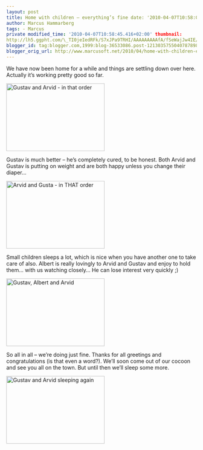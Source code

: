 ```yaml
---
layout: post
title: Home with children – everything’s fine date: '2010-04-07T10:58:00.001+02:00'
author: Marcus Hammarberg
tags: - Marcus
private modified_time: '2010-04-07T10:58:45.416+02:00' thumbnail:
http://lh5.ggpht.com/\_TI0jeIedRFk/S7xJPa9TRHI/AAAAAAAAAfA/fSeWajJw4IE/s72-c/DSC_2212_thumb%5B1%5D.jpg?imgmax=800
blogger_id: tag:blogger.com,1999:blog-36533086.post-1213035755040787898
blogger_orig_url: http://www.marcusoft.net/2010/04/home-with-children-everythings-fine.html
---
```



We have now been home for a while and things are settling down over
here. Actually it’s working pretty good so far.

[<img
src="http://lh5.ggpht.com/_TI0jeIedRFk/S7xJPa9TRHI/AAAAAAAAAfA/fSeWajJw4IE/DSC_2212_thumb%5B1%5D.jpg?imgmax=800"
title="Gustav and Arvid - in that order"
style="border-right-width: 0px; display: inline; border-top-width: 0px; border-bottom-width: 0px; border-left-width: 0px"
data-border="0" width="260" height="179"
alt="Gustav and Arvid - in that order" />](http://lh3.ggpht.com/_TI0jeIedRFk/S7xJOwzDekI/AAAAAAAAAe8/m6PbMC4-m7U/s1600-h/DSC_2212%5B3%5D.jpg)

Gustav is much better – he’s completely cured, to be honest. Both Arvid
and Gustav is putting on weight and are both happy unless you change
their diaper…

[<img
src="http://lh6.ggpht.com/_TI0jeIedRFk/S7xJPyDmCmI/AAAAAAAAAfI/KXVXKI8bpxs/DSC_2190_thumb%5B1%5D.jpg?imgmax=800"
title="Arvid and Gusta - in THAT order"
style="border-right-width: 0px; display: inline; border-top-width: 0px; border-bottom-width: 0px; border-left-width: 0px"
data-border="0" width="260" height="179"
alt="Arvid and Gusta - in THAT order" />](http://lh5.ggpht.com/_TI0jeIedRFk/S7xJPkyO1XI/AAAAAAAAAfE/pgT9RzlUN-g/s1600-h/DSC_2190%5B3%5D.jpg)

Small children sleeps a lot, which is nice when you have another one to
take care of also. Albert is really lovingly to Arvid and Gustav and
enjoy to hold them… with us watching closely… He can lose interest very
quickly ;)

[<img
src="http://lh6.ggpht.com/_TI0jeIedRFk/S7xJQiPXUfI/AAAAAAAAAfQ/-PxwELelAVE/DSC_2194_thumb%5B1%5D.jpg?imgmax=800"
title="Gustav, Albert and Arvid"
style="border-right-width: 0px; display: inline; border-top-width: 0px; border-bottom-width: 0px; border-left-width: 0px"
data-border="0" width="260" height="179"
alt="Gustav, Albert and Arvid" />](http://lh4.ggpht.com/_TI0jeIedRFk/S7xJQT9iByI/AAAAAAAAAfM/fs3n0_TjQ4k/s1600-h/DSC_2194%5B3%5D.jpg)

So all in all – we’re doing just fine. Thanks for all greetings and
congratulations (is that even a word?). We’ll soon come out of our
cocoon and see you all on the town. But until then we’ll sleep some
more.

[<img
src="http://lh3.ggpht.com/_TI0jeIedRFk/S7xJREgKmRI/AAAAAAAAAfY/5ZQcS1O0MXA/DSC_2215_thumb%5B1%5D.jpg?imgmax=800"
title="Gustav and Arvid sleeping again"
style="border-right-width: 0px; display: inline; border-top-width: 0px; border-bottom-width: 0px; border-left-width: 0px"
data-border="0" width="260" height="179"
alt="Gustav and Arvid sleeping again" />](http://lh3.ggpht.com/_TI0jeIedRFk/S7xJQ76LbNI/AAAAAAAAAfU/0y3oPjUc9g8/s1600-h/DSC_2215%5B3%5D.jpg)

